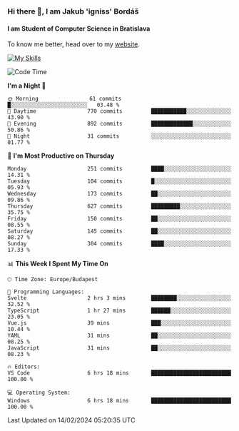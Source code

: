 ### Hi there 👋, I am Jakub 'igniss' Bordáš

#### I am Student of Computer Science in Bratislava
To know me better, head over to my [website](https://bordas.sk).

[![My Skills](https://skillicons.dev/icons?i=js,html,css,figma,svelte,java,kotlin,python,postgresql,typescript,nest,nodejs)](https://bordas.sk)


<!--START_SECTION:waka-->
![Code Time](http://img.shields.io/badge/Code%20Time-1%2C405%20hrs%2036%20mins-blue)

**I'm a Night 🦉** 

```text
🌞 Morning                61 commits          █░░░░░░░░░░░░░░░░░░░░░░░░   03.48 % 
🌆 Daytime                770 commits         ███████████░░░░░░░░░░░░░░   43.90 % 
🌃 Evening                892 commits         █████████████░░░░░░░░░░░░   50.86 % 
🌙 Night                  31 commits          ░░░░░░░░░░░░░░░░░░░░░░░░░   01.77 % 
```
📅 **I'm Most Productive on Thursday** 

```text
Monday                   251 commits         ████░░░░░░░░░░░░░░░░░░░░░   14.31 % 
Tuesday                  104 commits         █░░░░░░░░░░░░░░░░░░░░░░░░   05.93 % 
Wednesday                173 commits         ██░░░░░░░░░░░░░░░░░░░░░░░   09.86 % 
Thursday                 627 commits         █████████░░░░░░░░░░░░░░░░   35.75 % 
Friday                   150 commits         ██░░░░░░░░░░░░░░░░░░░░░░░   08.55 % 
Saturday                 145 commits         ██░░░░░░░░░░░░░░░░░░░░░░░   08.27 % 
Sunday                   304 commits         ████░░░░░░░░░░░░░░░░░░░░░   17.33 % 
```


📊 **This Week I Spent My Time On** 

```text
🕑︎ Time Zone: Europe/Budapest

💬 Programming Languages: 
Svelte                   2 hrs 3 mins        ████████░░░░░░░░░░░░░░░░░   32.52 % 
TypeScript               1 hr 27 mins        ██████░░░░░░░░░░░░░░░░░░░   23.05 % 
Vue.js                   39 mins             ███░░░░░░░░░░░░░░░░░░░░░░   10.44 % 
YAML                     31 mins             ██░░░░░░░░░░░░░░░░░░░░░░░   08.25 % 
JavaScript               31 mins             ██░░░░░░░░░░░░░░░░░░░░░░░   08.23 % 

🔥 Editors: 
VS Code                  6 hrs 18 mins       █████████████████████████   100.00 % 

💻 Operating System: 
Windows                  6 hrs 18 mins       █████████████████████████   100.00 % 
```


 Last Updated on 14/02/2024 05:20:35 UTC
<!--END_SECTION:waka-->

